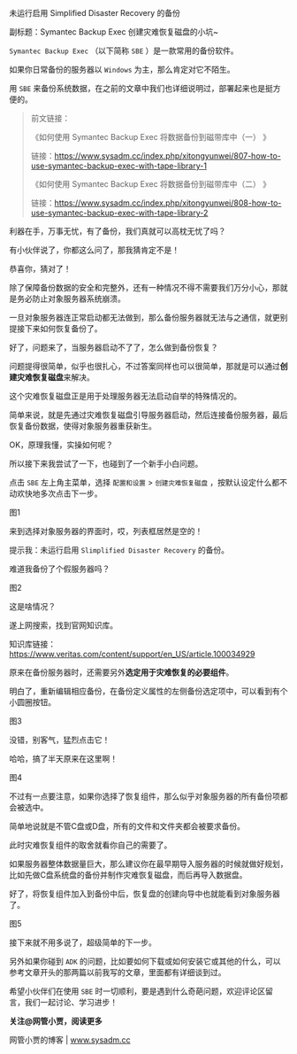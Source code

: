 未运行启用 Simplified Disaster Recovery 的备份

副标题：Symantec Backup Exec 创建灾难恢复磁盘的小坑~



`Symantec Backup Exec` （以下简称 `SBE` ）是一款常用的备份软件。

如果你日常备份的服务器以 `Windows` 为主，那么肯定对它不陌生。

用 `SBE` 来备份系统数据，在之前的文章中我们也详细说明过，部署起来也是挺方便的。



> 前文链接：
>
> 《如何使用 Symantec Backup Exec 将数据备份到磁带库中（一） 》
>
> 链接：https://www.sysadm.cc/index.php/xitongyunwei/807-how-to-use-symantec-backup-exec-with-tape-library-1
>
> 《如何使用 Symantec Backup Exec 将数据备份到磁带库中（二） 》
>
> 链接：https://www.sysadm.cc/index.php/xitongyunwei/808-how-to-use-symantec-backup-exec-with-tape-library-2



利器在手，万事无忧，有了备份，我们真就可以高枕无忧了吗？

有小伙伴说了，你都这么问了，那我猜肯定不是！

恭喜你，猜对了！

除了保障备份数据的安全和完整外，还有一种情况不得不需要我们万分小心，那就是务必防止对象服务器系统崩溃。

一旦对象服务器连正常启动都无法做到，那么备份服务器就无法与之通信，就更别提接下来如何恢复备份了。

好了，问题来了，当服务器启动不了了，怎么做到备份恢复？



问题提得很简单，似乎也很扎心，不过答案同样也可以很简单，那就是可以通过**创建灾难恢复磁盘**来解决。

这个灾难恢复磁盘正是用于处理服务器无法启动自举的特殊情况的。

简单来说，就是先通过灾难恢复磁盘引导服务器启动，然后连接备份服务器，最后恢复备份数据，使得对象服务器重获新生。

OK，原理我懂，实操如何呢？

所以接下来我尝试了一下，也碰到了一个新手小白问题。



点击 `SBE` 左上角主菜单，选择 `配置和设置` > `创建灾难恢复磁盘` ，按默认设定什么都不动欢快地多次点击下一步。

图1



来到选择对象服务器的界面时，哎，列表框居然是空的！

提示我：未运行启用 `Slimplified Disaster Recovery` 的备份。

难道我备份了个假服务器吗？

图2



这是啥情况？

遂上网搜索，找到官网知识库。

知识库链接：https://www.veritas.com/content/support/en_US/article.100034929



原来在备份服务器时，还需要另外**选定用于灾难恢复的必要组件**。

明白了，重新编辑相应备份，在备份定义属性的左侧备份选定项中，可以看到有个小圆圈按钮。

图3



没错，别客气，猛烈点击它！

哈哈，搞了半天原来在这里啊！

图4



不过有一点要注意，如果你选择了恢复组件，那么似乎对象服务器的所有备份项都会被选中。

简单地说就是不管C盘或D盘，所有的文件和文件夹都会被要求备份。

此时灾难恢复组件的取舍就看你自己的需要了。

如果服务器整体数据量巨大，那么建议你在最早期导入服务器的时候就做好规划，比如先做C盘系统盘的备份并制作灾难恢复磁盘，而后再导入数据盘。



好了，将恢复组件加入到备份中后，恢复盘的创建向导中也就能看到对象服务器了。

图5



接下来就不用多说了，超级简单的下一步。

另外如果你碰到 `ADK` 的问题，比如要如何下载或如何安装它或其他的什么，可以参考文章开头的那两篇以前我写的文章，里面都有详细谈到过。

希望小伙伴们在使用 `SBE` 时一切顺利，要是遇到什么奇葩问题，欢迎评论区留言，我们一起讨论、学习进步！



**关注@网管小贾，阅读更多**

网管小贾的博客 | www.sysadm.cc